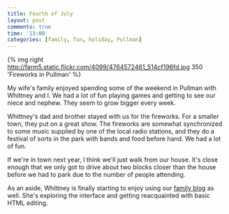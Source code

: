 ```yaml
---
title: Fourth of July
layout: post
comments: true
time: '13:00'
categories: [family, fun, holiday, Pullman]
---
```


{% img right http://farm5.static.flickr.com/4099/4764572461_514cf196fd.jpg 350 'Fireworks in Pullman' %}

My wife's family enjoyed spending some of the weekend in Pullman with Whittney and I.  We had a lot of fun playing games and getting to see our niece and nephew.  They seem to grow bigger every week.

Whittney's dad and brother stayed with us for the fireworks.  For a smaller town, they put on a great show.  The fireworks are somewhat synchronized to some music supplied by one of the local radio stations, and they do a festival of sorts in the park with bands and food before hand.  We had a lot of fun.

If we're in town next year, I think we'll just walk from our house.  It's close enough that we only got to drive about two blocks closer than the house before we had to park due to the number of people attending.

As an aside, Whittney is finally starting to enjoy using our [family blog][] as well.  She's exploring the interface and getting reacquainted with basic HTML editing.

[family blog]:http://www.graham-clan.net
